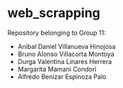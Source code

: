 # web_scrapping
Repository belonging to Group 11:
- Anibal Daniel Villanueva Hinojosa
- Bruno Alonso Villacorta Montoya
- Durga Valentina Linares Herrera
- Margarita Mamani Condori
- Alfredo Benizar Espinoza Palo
